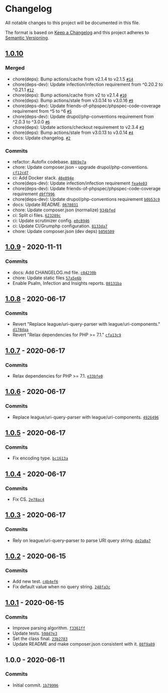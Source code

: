 # Changelog

All notable changes to this project will be documented in this file.

The format is based on [Keep a Changelog](https://keepachangelog.com/en/1.0.0/)
and this project adheres to [Semantic Versioning](https://semver.org/spec/v2.0.0.html).

## [1.0.10](https://github.com/loophp/unaltered-psr-http-message-bridge-bundle/compare/1.0.9...1.0.10)

### Merged

- chore(deps): Bump actions/cache from v2.1.4 to v2.1.5 [`#14`](https://github.com/loophp/unaltered-psr-http-message-bridge-bundle/pull/14)
- chore(deps-dev): Update infection/infection requirement from ^0.20.2 to ^0.21.1 [`#12`](https://github.com/loophp/unaltered-psr-http-message-bridge-bundle/pull/12)
- chore(deps): Bump actions/cache from v2 to v2.1.4 [`#10`](https://github.com/loophp/unaltered-psr-http-message-bridge-bundle/pull/10)
- chore(deps): Bump actions/stale from v3.0.14 to v3.0.16 [`#9`](https://github.com/loophp/unaltered-psr-http-message-bridge-bundle/pull/9)
- chore(deps-dev): Update friends-of-phpspec/phpspec-code-coverage requirement from ^5 to ^6 [`#5`](https://github.com/loophp/unaltered-psr-http-message-bridge-bundle/pull/5)
- chore(deps-dev): Update drupol/php-conventions requirement from ^2.0.3 to ^3.0.0 [`#6`](https://github.com/loophp/unaltered-psr-http-message-bridge-bundle/pull/6)
- chore(deps): Update actions/checkout requirement to v2.3.4 [`#3`](https://github.com/loophp/unaltered-psr-http-message-bridge-bundle/pull/3)
- chore(deps): Bump actions/stale from v3.0.13 to v3.0.14 [`#4`](https://github.com/loophp/unaltered-psr-http-message-bridge-bundle/pull/4)
- docs: Update changelog. [`#2`](https://github.com/loophp/unaltered-psr-http-message-bridge-bundle/pull/2)

### Commits

- refactor: Autofix codebase. [`8869e7a`](https://github.com/loophp/unaltered-psr-http-message-bridge-bundle/commit/8869e7af7099be4a7c7a9345685c8dcf0dbfc6c4)
- chore: Update composer.json - upgrade drupol/php-conventions. [`cf12cd7`](https://github.com/loophp/unaltered-psr-http-message-bridge-bundle/commit/cf12cd70b88b8918ef8a33642b5b733ea44f0d4d)
- ci: Add Docker stack. [`48e094e`](https://github.com/loophp/unaltered-psr-http-message-bridge-bundle/commit/48e094e5b7cb62cedc9cc253be92f286ee568f40)
- chore(deps-dev): Update infection/infection requirement [`fea4e03`](https://github.com/loophp/unaltered-psr-http-message-bridge-bundle/commit/fea4e034d44175b24b50e4ba15e1a8de250d7795)
- chore(deps-dev): Update friends-of-phpspec/phpspec-code-coverage requirement [`d9ff996`](https://github.com/loophp/unaltered-psr-http-message-bridge-bundle/commit/d9ff9968fc7f1169af9e753742f7514f15785e48)
- chore(deps-dev): Update drupol/php-conventions requirement [`b0b53c9`](https://github.com/loophp/unaltered-psr-http-message-bridge-bundle/commit/b0b53c9ab52f0e7187f61b056541c11020fb34c8)
- docs: Update README. [`0678031`](https://github.com/loophp/unaltered-psr-http-message-bridge-bundle/commit/06780313f26abbcc6928c3f3607fbe1462cac322)
- chore: Update composer.json (normalize) [`934bfed`](https://github.com/loophp/unaltered-psr-http-message-bridge-bundle/commit/934bfed0d92effe6618aa2c39b096fd4cb583a2b)
- ci: Split ci files. [`623289c`](https://github.com/loophp/unaltered-psr-http-message-bridge-bundle/commit/623289cafa7fe9d953e79393ae659d903777cadb)
- ci: Update scrutinizer config. [`e0c8946`](https://github.com/loophp/unaltered-psr-http-message-bridge-bundle/commit/e0c8946cd9bc3516a73488a3526ce439c14d25b6)
- ci: Update CI/Grumphp configuration. [`8133da7`](https://github.com/loophp/unaltered-psr-http-message-bridge-bundle/commit/8133da70823e8d6d446dd07a431872af982a8d98)
- chore: Update composer.json (dev deps) [`b856509`](https://github.com/loophp/unaltered-psr-http-message-bridge-bundle/commit/b856509ff1ed5c27ef57bbd401fce6fe6aa62a54)

## [1.0.9](https://github.com/loophp/unaltered-psr-http-message-bridge-bundle/compare/1.0.8...1.0.9) - 2020-11-11

### Commits

- docs: Add CHANGELOG.md file. [`c04230b`](https://github.com/loophp/unaltered-psr-http-message-bridge-bundle/commit/c04230b2d3b9d9f5a463dd1ffc8359d0afccb397)
- chore: Update static files [`57a5e6b`](https://github.com/loophp/unaltered-psr-http-message-bridge-bundle/commit/57a5e6b26e3e6a7f104211e7a95fbf2fefc5cd8b)
- Enable Psalm, Infection and Insights reports. [`08131ba`](https://github.com/loophp/unaltered-psr-http-message-bridge-bundle/commit/08131ba237aaeafde9c21d5309edcc04bc167d16)

## [1.0.8](https://github.com/loophp/unaltered-psr-http-message-bridge-bundle/compare/1.0.7...1.0.8) - 2020-06-17

### Commits

- Revert "Replace league/uri-query-parser with league/uri-components." [`d178daa`](https://github.com/loophp/unaltered-psr-http-message-bridge-bundle/commit/d178daae4d9fc494da86ade5ef7e205100285d87)
- Revert "Relax dependencies for PHP &gt;= 7.1." [`cfa13c9`](https://github.com/loophp/unaltered-psr-http-message-bridge-bundle/commit/cfa13c9c2ac13a24b5d1e1efcfdde1a8a153a6b2)

## [1.0.7](https://github.com/loophp/unaltered-psr-http-message-bridge-bundle/compare/1.0.6...1.0.7) - 2020-06-17

### Commits

- Relax dependencies for PHP &gt;= 7.1. [`e33bfe0`](https://github.com/loophp/unaltered-psr-http-message-bridge-bundle/commit/e33bfe02c5b4d79af55f0ffa0c2aedb2a86345aa)

## [1.0.6](https://github.com/loophp/unaltered-psr-http-message-bridge-bundle/compare/1.0.5...1.0.6) - 2020-06-17

### Commits

- Replace league/uri-query-parser with league/uri-components. [`4926496`](https://github.com/loophp/unaltered-psr-http-message-bridge-bundle/commit/4926496711668c895a0442029b459d613bb549ae)

## [1.0.5](https://github.com/loophp/unaltered-psr-http-message-bridge-bundle/compare/1.0.4...1.0.5) - 2020-06-17

### Commits

- Fix encoding type. [`bc1613a`](https://github.com/loophp/unaltered-psr-http-message-bridge-bundle/commit/bc1613a700e277f95d096a8d6ac5fb43a5c80405)

## [1.0.4](https://github.com/loophp/unaltered-psr-http-message-bridge-bundle/compare/1.0.3...1.0.4) - 2020-06-17

### Commits

- Fix CS. [`2e78ac4`](https://github.com/loophp/unaltered-psr-http-message-bridge-bundle/commit/2e78ac42d1c66134f368bc9f3f1f5cc2e95c4f1c)

## [1.0.3](https://github.com/loophp/unaltered-psr-http-message-bridge-bundle/compare/1.0.2...1.0.3) - 2020-06-17

### Commits

- Rely on league/uri-query-parser to parse URI query string. [`de2a8a7`](https://github.com/loophp/unaltered-psr-http-message-bridge-bundle/commit/de2a8a7ca5b83e70dfecfd946a545223835d15be)

## [1.0.2](https://github.com/loophp/unaltered-psr-http-message-bridge-bundle/compare/1.0.1...1.0.2) - 2020-06-15

### Commits

- Add new test. [`c4b4ef6`](https://github.com/loophp/unaltered-psr-http-message-bridge-bundle/commit/c4b4ef67f46dedee7cb7db8c063fae823038e7f1)
- Fix default value when no query string. [`248fa3c`](https://github.com/loophp/unaltered-psr-http-message-bridge-bundle/commit/248fa3ccb41b0bec1d51ba517ed3f52327ef3f4f)

## [1.0.1](https://github.com/loophp/unaltered-psr-http-message-bridge-bundle/compare/1.0.0...1.0.1) - 2020-06-15

### Commits

- Improve parsing algorithm. [`f3361ff`](https://github.com/loophp/unaltered-psr-http-message-bridge-bundle/commit/f3361ff85af9a41b1d670a5111a87b0f7d19dda7)
- Update tests. [`598d7e3`](https://github.com/loophp/unaltered-psr-http-message-bridge-bundle/commit/598d7e336ba10b193ccdc517f53dae768f15c0e1)
- Set the class final. [`23b2783`](https://github.com/loophp/unaltered-psr-http-message-bridge-bundle/commit/23b278356df9080948b25cf84cd3291af4adb471)
- Update README and make composer.json consistent with it. [`08f9a89`](https://github.com/loophp/unaltered-psr-http-message-bridge-bundle/commit/08f9a89836def8d30e451cccc1514b397b92b7a0)

## 1.0.0 - 2020-06-11

### Commits

- Initial commit. [`1b79996`](https://github.com/loophp/unaltered-psr-http-message-bridge-bundle/commit/1b7999600462f94e9cf1a679e5982ae24b333da6)
